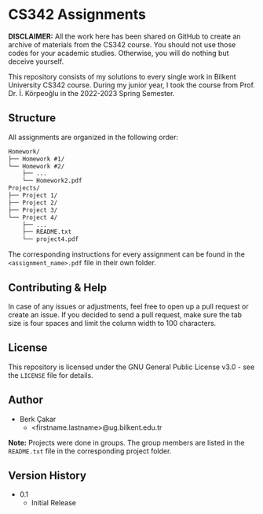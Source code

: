 # CS342 Assignments

**DISCLAIMER:** All the work here has been shared on GitHub to create an archive of materials from the CS342 course. You should not use those codes for your academic studies. Otherwise, you will do nothing but deceive yourself.

This repository consists of my solutions to every single work in Bilkent University CS342 course. During my junior year, I took the course from Prof. Dr. İ. Körpeoğlu in the 2022-2023 Spring Semester.

## Structure

All assignments are organized in the following order:

```txt
Homework/
├── Homework #1/
└── Homework #2/
    ├── ...
    └── Homework2.pdf
Projects/
├── Project 1/
├── Project 2/
├── Project 3/
└── Project 4/
    ├── ...
    ├── README.txt
    └── project4.pdf
```

The corresponding instructions for every assignment can be found in the ``<assignment_name>.pdf`` file in their own folder.

## Contributing & Help

In case of any issues or adjustments, feel free to open up a pull request or create an issue. If you decided to send a pull request, make sure the tab size is four spaces and limit the column width to 100 characters.

## License

This repository is licensed under the GNU General Public License v3.0 - see the ``LICENSE`` file for details.

## Author

- Berk Çakar
  - <firstname.lastname>@ug.bilkent.edu.tr

**Note:** Projects were done in groups. The group members are listed in the ``README.txt`` file in the corresponding project folder.

## Version History

- 0.1
  - Initial Release

